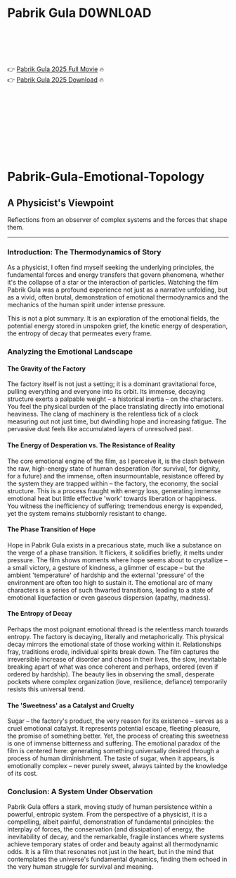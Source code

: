# Pabrik Gula D0WNL0AD

<br><br><br><br>


👉 <a href="https://Joe-minbcabige1975.github.io/xscgfznyae/">Pabrik Gula 2025 Full Movie</a> 🔥
<br>
👉 <a href="https://Joe-minbcabige1975.github.io/xscgfznyae/">Pabrik Gula 2025 Download</a> 🔥


<br><br><br><br><br><br><br><br>



# Pabrik-Gula-Emotional-Topology

## A Physicist's Viewpoint

Reflections from an observer of complex systems and the forces that shape them.

---

### Introduction: The Thermodynamics of Story

As a physicist, I often find myself seeking the underlying principles, the fundamental forces and energy transfers that govern phenomena, whether it's the collapse of a star or the interaction of particles. Watching the film Pabrik Gula was a profound experience not just as a narrative unfolding, but as a vivid, often brutal, demonstration of emotional thermodynamics and the mechanics of the human spirit under intense pressure.

This is not a plot summary. It is an exploration of the emotional fields, the potential energy stored in unspoken grief, the kinetic energy of desperation, the entropy of decay that permeates every frame.

### Analyzing the Emotional Landscape

#### The Gravity of the Factory

The factory itself is not just a setting; it is a dominant gravitational force, pulling everything and everyone into its orbit. Its immense, decaying structure exerts a palpable weight – a historical inertia – on the characters. You feel the physical burden of the place translating directly into emotional heaviness. The clang of machinery is the relentless tick of a clock measuring out not just time, but dwindling hope and increasing fatigue. The pervasive dust feels like accumulated layers of unresolved past.

#### The Energy of Desperation vs. The Resistance of Reality

The core emotional engine of the film, as I perceive it, is the clash between the raw, high-energy state of human desperation (for survival, for dignity, for a future) and the immense, often insurmountable, resistance offered by the system they are trapped within – the factory, the economy, the social structure. This is a process fraught with energy loss, generating immense emotional heat but little effective 'work' towards liberation or happiness. You witness the inefficiency of suffering; tremendous energy is expended, yet the system remains stubbornly resistant to change.

#### The Phase Transition of Hope

Hope in Pabrik Gula exists in a precarious state, much like a substance on the verge of a phase transition. It flickers, it solidifies briefly, it melts under pressure. The film shows moments where hope seems about to crystallize – a small victory, a gesture of kindness, a glimmer of escape – but the ambient 'temperature' of hardship and the external 'pressure' of the environment are often too high to sustain it. The emotional arc of many characters is a series of such thwarted transitions, leading to a state of emotional liquefaction or even gaseous dispersion (apathy, madness).

#### The Entropy of Decay

Perhaps the most poignant emotional thread is the relentless march towards entropy. The factory is decaying, literally and metaphorically. This physical decay mirrors the emotional state of those working within it. Relationships fray, traditions erode, individual spirits break down. The film captures the irreversible increase of disorder and chaos in their lives, the slow, inevitable breaking apart of what was once coherent and perhaps, ordered (even if ordered by hardship). The beauty lies in observing the small, desperate pockets where complex organization (love, resilience, defiance) temporarily resists this universal trend.

#### The 'Sweetness' as a Catalyst and Cruelty

Sugar – the factory's product, the very reason for its existence – serves as a cruel emotional catalyst. It represents potential escape, fleeting pleasure, the promise of something better. Yet, the process of creating this sweetness is one of immense bitterness and suffering. The emotional paradox of the film is centered here: generating something universally desired through a process of human diminishment. The taste of sugar, when it appears, is emotionally complex – never purely sweet, always tainted by the knowledge of its cost.

### Conclusion: A System Under Observation

Pabrik Gula offers a stark, moving study of human persistence within a powerful, entropic system. From the perspective of a physicist, it is a compelling, albeit painful, demonstration of fundamental principles: the interplay of forces, the conservation (and dissipation) of energy, the inevitability of decay, and the remarkable, fragile instances where systems achieve temporary states of order and beauty against all thermodynamic odds. It is a film that resonates not just in the heart, but in the mind that contemplates the universe's fundamental dynamics, finding them echoed in the very human struggle for survival and meaning.



